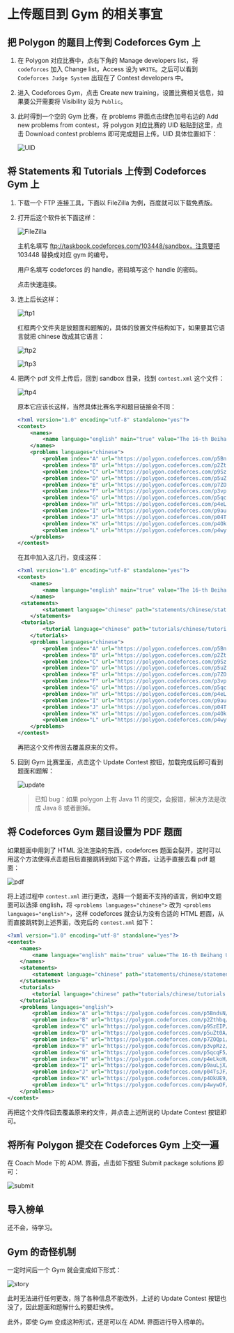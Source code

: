 # 上传题目到 Gym 的相关事宜

## 把 Polygon 的题目上传到 Codeforces Gym 上

1. 在 Polygon 对应比赛中，点右下角的 Manage developers list，将 `codeforces` 加入 Change list，Access 设为 `WRITE`。之后可以看到 `Codeforces Judge System` 出现在了 Contest developers 中。

2. 进入 Codeforces Gym，点击 Create new training，设置比赛相关信息，如果要公开需要将 Visibility 设为 `Public`。

3. 此时得到一个空的 Gym 比赛，在 problems 界面点击绿色加号右边的 Add new problems from contest，将 polygon 对应比赛的 UID 粘贴到这里，点击 Download contest problems 即可完成题目上传。UID 具体位置如下：

   ![UID](UID.png)

## 将 Statements 和 Tutorials 上传到 Codeforces Gym 上

1. 下载一个 FTP 连接工具，下面以 FileZilla 为例，百度就可以下载免费版。

2. 打开后这个软件长下面这样：

   ![FileZilla](FileZilla.png)

   主机名填写 ftp://taskbook.codeforces.com/103448/sandbox，注意要把 103448 替换成对应 gym 的编号。

   用户名填写 codeforces 的 handle，密码填写这个 handle 的密码。

   点击快速连接。

3. 连上后长这样：

   ![ftp1](ftp1.png)

   红框两个文件夹是放题面和题解的，具体的放置文件结构如下，如果要其它语言就把 chinese 改成其它语言：

   ![ftp2](ftp2.png)

   ![ftp3](ftp3.png)

4. 把两个 pdf 文件上传后，回到 sandbox 目录，找到 `contest.xml` 这个文件：

   ![ftp4](ftp4.png)

   原本它应该长这样，当然具体比赛名字和题目链接会不同：

   ```xml
   <?xml version="1.0" encoding="utf-8" standalone="yes"?>
   <contest>
       <names>
           <name language="english" main="true" value="The 16-th Beihang University Collegiate Programming Contest (BCPC 2021) - Preliminary"/>
       </names>
       <problems languages="chinese">
           <problem index="A" url="https://polygon.codeforces.com/p5BndsN/Bazoka13/ccpc-message"/>
           <problem index="B" url="https://polygon.codeforces.com/p2Zthbq/Serval/new-main-building"/>
           <problem index="C" url="https://polygon.codeforces.com/p9SzEIP/2sozx/sequence-merging"/>
           <problem index="D" url="https://polygon.codeforces.com/p5uZt0A/zhongzihao/pokemon-simulator"/>
           <problem index="E" url="https://polygon.codeforces.com/p7ZOQpi/Bazoka13/dna-htap"/>
           <problem index="F" url="https://polygon.codeforces.com/p3vpRzz/nikkukun/potashub-copylot"/>
           <problem index="G" url="https://polygon.codeforces.com/p5qcqF5/Serval/repeat-and-match"/>
           <problem index="H" url="https://polygon.codeforces.com/p4eLkoH/absi2011/hysteria"/>
           <problem index="I" url="https://polygon.codeforces.com/p9auLjX/Serval/theory-of-relativity"/>
           <problem index="J" url="https://polygon.codeforces.com/p04TsJF/nikkukun/rename"/>
           <problem index="K" url="https://polygon.codeforces.com/p4OkUE9/zhongzihao/minimum-spanning-tree-i"/>
           <problem index="L" url="https://polygon.codeforces.com/p4wywOF/zhongzihao/minimum-spanning-tree-ii"/>
       </problems>
   </contest>
   
   ```

   在其中加入这几行，变成这样：

   ```xml
   <?xml version="1.0" encoding="utf-8" standalone="yes"?>
   <contest>
       <names>
           <name language="english" main="true" value="The 16-th Beihang University Collegiate Programming Contest (BCPC 2021) - Preliminary"/>
       </names>
   	<statements>
           <statement language="chinese" path="statements/chinese/statements.pdf" type="application/pdf"/>
       </statements>
   	<tutorials>
           <tutorial language="chinese" path="tutorials/chinese/tutorials.pdf" type="application/pdf"/>
       </tutorials>
       <problems languages="chinese">
           <problem index="A" url="https://polygon.codeforces.com/p5BndsN/Bazoka13/ccpc-message"/>
           <problem index="B" url="https://polygon.codeforces.com/p2Zthbq/Serval/new-main-building"/>
           <problem index="C" url="https://polygon.codeforces.com/p9SzEIP/2sozx/sequence-merging"/>
           <problem index="D" url="https://polygon.codeforces.com/p5uZt0A/zhongzihao/pokemon-simulator"/>
           <problem index="E" url="https://polygon.codeforces.com/p7ZOQpi/Bazoka13/dna-htap"/>
           <problem index="F" url="https://polygon.codeforces.com/p3vpRzz/nikkukun/potashub-copylot"/>
           <problem index="G" url="https://polygon.codeforces.com/p5qcqF5/Serval/repeat-and-match"/>
           <problem index="H" url="https://polygon.codeforces.com/p4eLkoH/absi2011/hysteria"/>
           <problem index="I" url="https://polygon.codeforces.com/p9auLjX/Serval/theory-of-relativity"/>
           <problem index="J" url="https://polygon.codeforces.com/p04TsJF/nikkukun/rename"/>
           <problem index="K" url="https://polygon.codeforces.com/p4OkUE9/zhongzihao/minimum-spanning-tree-i"/>
           <problem index="L" url="https://polygon.codeforces.com/p4wywOF/zhongzihao/minimum-spanning-tree-ii"/>
       </problems>
   </contest>
   
   ```

   再把这个文件传回去覆盖原来的文件。

5. 回到 Gym 比赛里面，点击这个 Update Contest 按钮，加载完成后即可看到题面和题解：

   ![update](update.png)

   > 已知 bug：如果 polygon 上有 Java 11 的提交，会报错，解决方法是改成 Java 8 或者删掉。

## 将 Codeforces Gym 题目设置为 PDF 题面

如果题面中用到了 HTML 没法渲染的东西，codeforces 题面会裂开，这时可以用这个方法使得点击题目后直接跳转到如下这个界面，让选手直接去看 pdf 题面：

![pdf](pdf.png)

将上述过程中 `contest.xml` 进行更改，选择一个题面不支持的语言，例如中文题面可以选择 english，将 `<problems languages="chinese">` 改为 `<problems languages="english">`，这样 codeforces 就会认为没有合适的 HTML 题面，从而直接跳转到上述界面，改完后的 `contest.xml` 如下：

```xml
<?xml version="1.0" encoding="utf-8" standalone="yes"?>
<contest>
    <names>
        <name language="english" main="true" value="The 16-th Beihang University Collegiate Programming Contest (BCPC 2021) - Preliminary"/>
    </names>
	<statements>
        <statement language="chinese" path="statements/chinese/statements.pdf" type="application/pdf"/>
    </statements>
	<tutorials>
        <tutorial language="chinese" path="tutorials/chinese/tutorials.pdf" type="application/pdf"/>
    </tutorials>
    <problems languages="english">
        <problem index="A" url="https://polygon.codeforces.com/p5BndsN/Bazoka13/ccpc-message"/>
        <problem index="B" url="https://polygon.codeforces.com/p2Zthbq/Serval/new-main-building"/>
        <problem index="C" url="https://polygon.codeforces.com/p9SzEIP/2sozx/sequence-merging"/>
        <problem index="D" url="https://polygon.codeforces.com/p5uZt0A/zhongzihao/pokemon-simulator"/>
        <problem index="E" url="https://polygon.codeforces.com/p7ZOQpi/Bazoka13/dna-htap"/>
        <problem index="F" url="https://polygon.codeforces.com/p3vpRzz/nikkukun/potashub-copylot"/>
        <problem index="G" url="https://polygon.codeforces.com/p5qcqF5/Serval/repeat-and-match"/>
        <problem index="H" url="https://polygon.codeforces.com/p4eLkoH/absi2011/hysteria"/>
        <problem index="I" url="https://polygon.codeforces.com/p9auLjX/Serval/theory-of-relativity"/>
        <problem index="J" url="https://polygon.codeforces.com/p04TsJF/nikkukun/rename"/>
        <problem index="K" url="https://polygon.codeforces.com/p4OkUE9/zhongzihao/minimum-spanning-tree-i"/>
        <problem index="L" url="https://polygon.codeforces.com/p4wywOF/zhongzihao/minimum-spanning-tree-ii"/>
    </problems>
</contest>

```

再把这个文件传回去覆盖原来的文件，并点击上述所说的 Update Contest 按钮即可。

## 将所有 Polygon 提交在 Codeforces Gym 上交一遍

在 Coach Mode 下的 ADM. 界面，点击如下按钮 Submit package solutions 即可：

![submit](submit.png)

## 导入榜单

还不会，待学习。

## Gym 的奇怪机制

一定时间后一个 Gym 就会变成如下形式：

![story](story.png)

此时无法进行任何更改，除了各种信息不能改外，上述的 Update Contest 按钮也没了，因此题面和题解什么的要赶快传。

此外，即使 Gym 变成这种形式，还是可以在 ADM. 界面进行导入榜单的。

